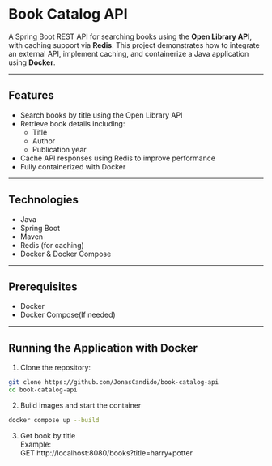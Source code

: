 # Book Catalog API

A Spring Boot REST API for searching books using the **Open Library API**, with caching support via **Redis**. This project demonstrates how to integrate an external API, implement caching, and containerize a Java application using **Docker**.

---

## Features

- Search books by title using the Open Library API
- Retrieve book details including:
  - Title
  - Author
  - Publication year
- Cache API responses using Redis to improve performance
- Fully containerized with Docker

---

## Technologies

- Java
- Spring Boot
- Maven
- Redis (for caching)
- Docker & Docker Compose

---

## Prerequisites

- Docker
- Docker Compose(If needed)

---

## Running the Application with Docker

1. Clone the repository:

```bash
git clone https://github.com/JonasCandido/book-catalog-api
cd book-catalog-api
```

2. Build images and start the container
```bash
docker compose up --build
```

3. Get book by title<br>
Example:<br>
GET http://localhost:8080/books?title=harry+potter
